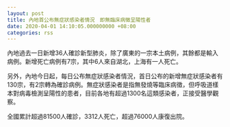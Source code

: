 ```yaml
---
layout: post
title: 內地首公布無症狀感染者情況　即無臨床病徵呈陽性者
date: 2020-04-01 14:10:05.000000000 +08:00
categories: rss
---
```


內地過去一日新增36人確診新型肺炎，除了廣東的一宗本土病例，其餘都是輸入病例。新增死亡病例有7宗，其中6人來自湖北，上海有一人死亡。

另外，內地今日起，每日公布無症狀感染者情況，首日公布的新增無症狀感染者有130宗，有2宗轉為確診病例。無症狀感染者是指無發燒等臨床病徵，但呼吸道樣本對病毒檢測呈陽性的患者，目前各地有超過1300名這類感染者，正接受醫學觀察。

全國累計超過81500人確診，3312人死亡，超過76000人康復出院。

